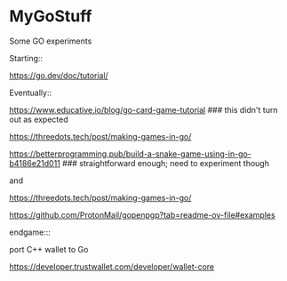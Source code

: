 # MyGoStuff
Some GO experiments


Starting::

https://go.dev/doc/tutorial/

Eventually::

https://www.educative.io/blog/go-card-game-tutorial  ### this didn't turn out as expected

https://threedots.tech/post/making-games-in-go/

https://betterprogramming.pub/build-a-snake-game-using-in-go-b4186e21d011  ###  straightforward enough; need to experiment though

and

https://threedots.tech/post/making-games-in-go/

https://github.com/ProtonMail/gopenpgp?tab=readme-ov-file#examples

endgame:::

port C++ wallet to Go

https://developer.trustwallet.com/developer/wallet-core
